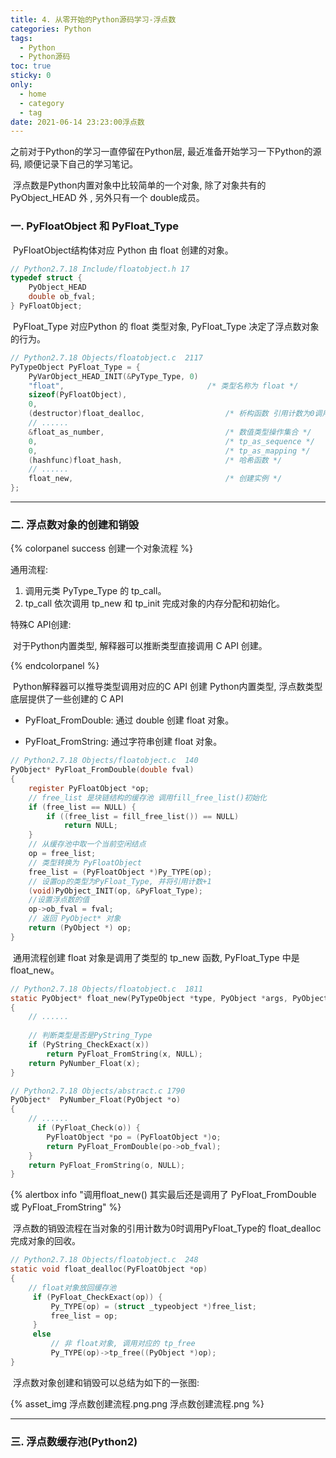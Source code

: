 ```yaml
---
title: 4. 从零开始的Python源码学习-浮点数
categories: Python
tags:
  - Python
  - Python源码
toc: true
sticky: 0
only:
  - home
  - category
  - tag
date: 2021-06-14 23:23:00浮点数
---
```


之前对于Python的学习一直停留在Python层, 最近准备开始学习一下Python的源码, 顺便记录下自己的学习笔记。

​	浮点数是Python内置对象中比较简单的一个对象, 除了对象共有的 PyObject_HEAD 外 , 另外只有一个 double成员。

<!-- more -->

### 一. PyFloatObject 和 PyFloat_Type

​	PyFloatObject结构体对应 Python 由 float 创建的对象。

```c
// Python2.7.18 Include/floatobject.h 17
typedef struct {
    PyObject_HEAD
    double ob_fval;
} PyFloatObject;
```

​	PyFloat_Type 对应Python 的 float 类型对象, PyFloat_Type 决定了浮点数对象的行为。

```c
// Python2.7.18 Objects/floatobject.c  2117
PyTypeObject PyFloat_Type = {
    PyVarObject_HEAD_INIT(&PyType_Type, 0)
    "float",								/* 类型名称为 float */
    sizeof(PyFloatObject),
    0,
    (destructor)float_dealloc,                  /* 析构函数 引用计数为0调用 */
	// ......
    &float_as_number,                           /* 数值类型操作集合 */
    0,                                          /* tp_as_sequence */
    0,                                          /* tp_as_mapping */
    (hashfunc)float_hash,                       /* 哈希函数 */
  	// ......
    float_new,                                  /* 创建实例 */
};
```

*****

### 二. 浮点数对象的创建和销毁

{% colorpanel success 创建一个对象流程 %}

通用流程:

1.  调用元类 PyType_Type 的 tp_call。
2. tp_call 依次调用 tp_new 和 tp_init 完成对象的内存分配和初始化。

特殊C API创建:

​	对于Python内置类型, 解释器可以推断类型直接调用 C  API 创建。

{% endcolorpanel %}

​	Python解释器可以推导类型调用对应的C API 创建 Python内置类型, 浮点数类型底层提供了一些创建的 C API

- PyFloat_FromDouble: 通过 double 创建 float 对象。

- PyFloat_FromString: 通过字符串创建 float 对象。

```c
// Python2.7.18 Objects/floatobject.c  140
PyObject* PyFloat_FromDouble(double fval)
{
    register PyFloatObject *op;
    // free_list 是块链结构的缓存池 调用fill_free_list()初始化
    if (free_list == NULL) {
        if ((free_list = fill_free_list()) == NULL)
            return NULL;
    }
    // 从缓存池中取一个当前空闲结点
    op = free_list;
    // 类型转换为 PyFloatObject
    free_list = (PyFloatObject *)Py_TYPE(op);
    // 设置op的类型为PyFloat_Type, 并将引用计数+1
    (void)PyObject_INIT(op, &PyFloat_Type);
    //设置浮点数的值
    op->ob_fval = fval;
    // 返回 PyObject* 对象
    return (PyObject *) op;
}
```

​	通用流程创建 float 对象是调用了类型的 tp_new 函数, PyFloat_Type 中是 float_new。

```c
// Python2.7.18 Objects/floatobject.c  1811
static PyObject* float_new(PyTypeObject *type, PyObject *args, PyObject *kwds)
{
	// ......
    
    // 判断类型是否是PyString_Type
    if (PyString_CheckExact(x))
        return PyFloat_FromString(x, NULL);
    return PyNumber_Float(x);
}

// Python2.7.18 Objects/abstract.c 1790
PyObject*  PyNumber_Float(PyObject *o)
{
    // ......
      if (PyFloat_Check(o)) {
        PyFloatObject *po = (PyFloatObject *)o;
        return PyFloat_FromDouble(po->ob_fval);
    }
    return PyFloat_FromString(o, NULL);
}
```

{% alertbox info "调用float_new() 其实最后还是调用了 PyFloat_FromDouble 或 PyFloat_FromString" %}

​	浮点数的销毁流程在当对象的引用计数为0时调用PyFloat_Type的 float_dealloc 完成对象的回收。

```c
// Python2.7.18 Objects/floatobject.c  248 
static void float_dealloc(PyFloatObject *op) 
{
    // float对象放回缓存池
	 if (PyFloat_CheckExact(op)) {
         Py_TYPE(op) = (struct _typeobject *)free_list;
         free_list = op;
     }
     else
         // 非 float对象, 调用对应的 tp_free
         Py_TYPE(op)->tp_free((PyObject *)op);   
}
```

​	浮点数对象创建和销毁可以总结为如下的一张图:

{% asset_img 浮点数创建流程.png.png 浮点数创建流程.png %}

******

### 三. 浮点数缓存池(Python2)



